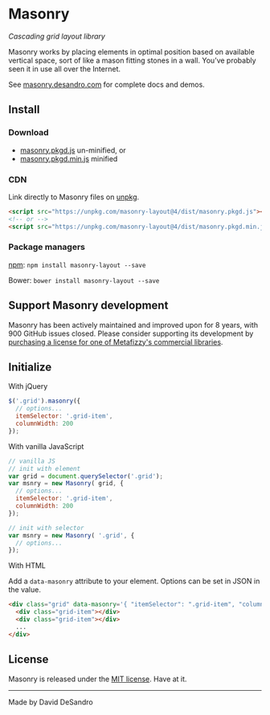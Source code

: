 # Masonry

_Cascading grid layout library_

Masonry works by placing elements in optimal position based on available vertical space, sort of like a mason fitting stones in a wall. You’ve probably seen it in use all over the Internet.

See [masonry.desandro.com](https://masonry.desandro.com) for complete docs and demos.

## Install

### Download

+ [masonry.pkgd.js](https://unpkg.com/masonry-layout@4/dist/masonry.pkgd.js) un-minified, or
+ [masonry.pkgd.min.js](https://unpkg.com/masonry-layout@4/dist/masonry.pkgd.min.js) minified

### CDN

Link directly to Masonry files on [unpkg](https://unpkg.com/).

``` html
<script src="https://unpkg.com/masonry-layout@4/dist/masonry.pkgd.js"></script>
<!-- or -->
<script src="https://unpkg.com/masonry-layout@4/dist/masonry.pkgd.min.js"></script>
```

### Package managers

[npm](https://www.npmjs.com/package/masonry-layout): `npm install masonry-layout --save`

Bower: `bower install masonry-layout --save`

## Support Masonry development

Masonry has been actively maintained and improved upon for 8 years, with 900 GitHub issues closed. Please consider supporting its development by [purchasing a license for one of Metafizzy's commercial libraries](https://metafizzy.co).

## Initialize

With jQuery

``` js
$('.grid').masonry({
  // options...
  itemSelector: '.grid-item',
  columnWidth: 200
});
```

With vanilla JavaScript

``` js
// vanilla JS
// init with element
var grid = document.querySelector('.grid');
var msnry = new Masonry( grid, {
  // options...
  itemSelector: '.grid-item',
  columnWidth: 200
});

// init with selector
var msnry = new Masonry( '.grid', {
  // options...
});
```

With HTML

Add a `data-masonry` attribute to your element. Options can be set in JSON in the value.

``` html
<div class="grid" data-masonry='{ "itemSelector": ".grid-item", "columnWidth": 200 }'>
  <div class="grid-item"></div>
  <div class="grid-item"></div>
  ...
</div>
```

## License

Masonry is released under the [MIT license](http://desandro.mit-license.org). Have at it.

* * *

Made by David DeSandro
